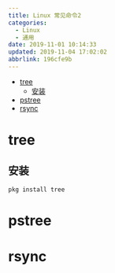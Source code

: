```yaml
---
title: Linux 常见命令2
categories: 
  - Linux
  - 通用
date: 2019-11-01 10:14:33
updated: 2019-11-04 17:02:02
abbrlink: 196cfe9b
---
```

- [tree](/blog/196cfe9b/#tree)
    - [安装](/blog/196cfe9b/#安装)
- [pstree](/blog/196cfe9b/#pstree)
- [rsync](/blog/196cfe9b/#rsync)

<!--more-->
<script src="https://cdn.bootcss.com/jquery/3.4.0/jquery.slim.min.js"></script>
<script>$(document).ready(function () {$(".post-body > ul:nth-child(1)").hide();});</script>

<!--end-->
# tree
## 安装
```shell
pkg install tree
```
# pstree
# rsync
